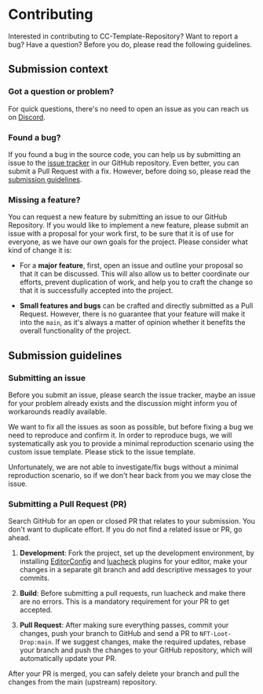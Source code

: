 # Contributing

Interested in contributing to CC-Template-Repository? Want to report a bug?
Have a question? Before you do, please read the following guidelines.

## Submission context

### Got a question or problem?

For quick questions, there's no need to open an issue as you can reach us on
[Discord][1].

[1]: https://www.discord.gg/core-creators

### Found a bug?

If you found a bug in the source code, you can help us by submitting an issue
to the [issue tracker][2] in our GitHub repository. Even better, you can submit
a Pull Request with a fix. However, before doing so, please read the
[submission guidelines][3].

[2]: https://github.com/ManticoreGamesInc/NFT-Loot-Drop
[3]: #submission-guidelines

### Missing a feature?

You can request a new feature by submitting an issue to our GitHub Repository.
If you would like to implement a new feature, please submit an issue with a
proposal for your work first, to be sure that it is of use for everyone, as
we have our own goals for the project. Please consider what kind of change
it is:

- For a **major feature**, first, open an issue and outline your proposal so
  that it can be discussed. This will also allow us to better coordinate our
  efforts, prevent duplication of work, and help you to craft the change so
  that it is successfully accepted into the project.

- **Small features and bugs** can be crafted and directly submitted as a Pull
  Request. However, there is no guarantee that your feature will make it into
  the `main`, as it's always a matter of opinion whether it benefits the
  overall functionality of the project.

## Submission guidelines

### Submitting an issue

Before you submit an issue, please search the issue tracker, maybe an issue for
your problem already exists and the discussion might inform you of workarounds
readily available.

We want to fix all the issues as soon as possible, but before fixing a bug we
need to reproduce and confirm it. In order to reproduce bugs, we will
systematically ask you to provide a minimal reproduction scenario using the
custom issue template. Please stick to the issue template.

Unfortunately, we are not able to investigate/fix bugs without a minimal
reproduction scenario, so if we don't hear back from you we may close the issue.

### Submitting a Pull Request (PR)

Search GitHub for an open or closed PR that relates to your submission. You
don't want to duplicate effort. If you do not find a related issue or PR,
go ahead.

1. **Development**: Fork the project, set up the development environment,
   by installing [EditorConfig][4] and [luacheck][5] plugins for your editor, make your
   changes in a separate git branch and add descriptive messages to
   your commits.

2. **Build**: Before submitting a pull requests, run luacheck and make there
   are no errors. This is a mandatory requirement for your PR to get accepted.

3. **Pull Request**: After making sure everything passes, commit your changes,
   push your branch to GitHub and send a PR to `NFT-Loot-Drop:main`.
   If we suggest changes, make the required updates, rebase your branch and push the
   changes to your GitHub repository, which will automatically update your PR.

After your PR is merged, you can safely delete your branch and pull the changes
from the main (upstream) repository.

[4]: https://EditorConfig.org
[5]: https://github.com/luarocks/luacheck
